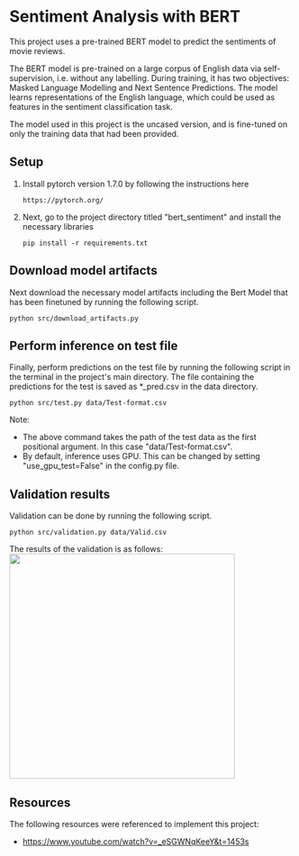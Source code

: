 # Sentiment Analysis with BERT
This project uses a pre-trained BERT model to predict the sentiments of movie reviews.

The BERT model is pre-trained on a large corpus of English data via self-supervision, i.e. without any labelling. During training, it has two objectives: Masked Language Modelling and Next Sentence Predictions. The model learns representations of the English language, which could be used as features in the sentiment classification task.

The model used in this project is the uncased version, and is fine-tuned on only the training data that had been provided.

## Setup
1. Install pytorch version 1.7.0 by following the instructions here
	 ```
   https://pytorch.org/
   ```
2. Next, go to the project directory titled "bert_sentiment" and install the necessary libraries
   ```
   pip install -r requirements.txt
   ```
   
## Download model artifacts
Next download the necessary model artifacts including the Bert Model that has been finetuned by running the following script.
```
python src/download_artifacts.py
```

## Perform inference on test file
Finally, perform predictions on the test file by running the following script in the terminal in the project's main directory. The file containing the predictions for the test is saved as *_pred.csv in the data directory.
```
python src/test.py data/Test-format.csv
```
Note: 
- The above command takes the path of the test data as the first positional argument. In this case "data/Test-format.csv".
- By default, inference uses GPU. This can be changed by setting "use_gpu_test=False" in the config.py file.

## Validation results
Validation can be done by running the following script.
```
python src/validation.py data/Valid.csv
```
The results of the validation is as follows:
<br> <img src="validation.png" width="400"/> <br>

## Resources
The following resources were referenced to implement this project:
- https://www.youtube.com/watch?v=_eSGWNqKeeY&t=1453s

